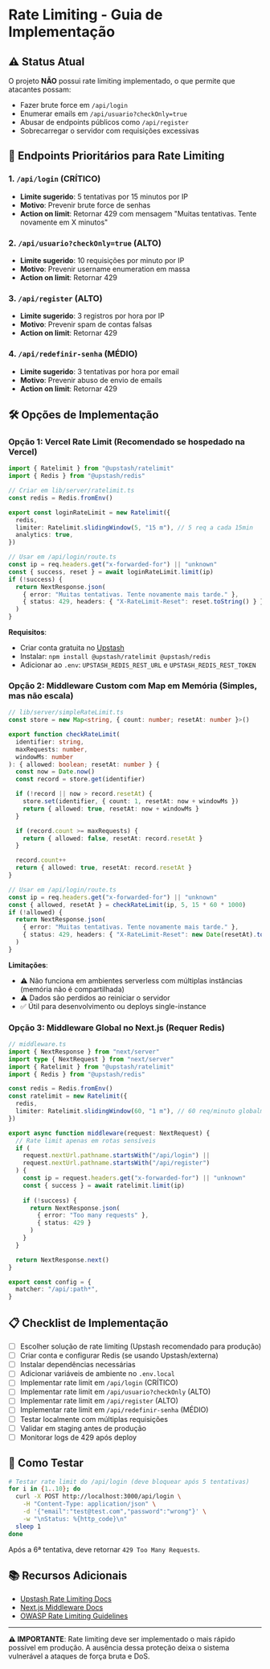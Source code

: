 # Rate Limiting - Guia de Implementação

## ⚠️ Status Atual
O projeto **NÃO** possui rate limiting implementado, o que permite que atacantes possam:
- Fazer brute force em `/api/login`
- Enumerar emails em `/api/usuario?checkOnly=true`
- Abusar de endpoints públicos como `/api/register`
- Sobrecarregar o servidor com requisições excessivas

## 🎯 Endpoints Prioritários para Rate Limiting

### 1. `/api/login` (CRÍTICO)
- **Limite sugerido**: 5 tentativas por 15 minutos por IP
- **Motivo**: Prevenir brute force de senhas
- **Action on limit**: Retornar 429 com mensagem "Muitas tentativas. Tente novamente em X minutos"

### 2. `/api/usuario?checkOnly=true` (ALTO)
- **Limite sugerido**: 10 requisições por minuto por IP
- **Motivo**: Prevenir username enumeration em massa
- **Action on limit**: Retornar 429

### 3. `/api/register` (ALTO)
- **Limite sugerido**: 3 registros por hora por IP
- **Motivo**: Prevenir spam de contas falsas
- **Action on limit**: Retornar 429

### 4. `/api/redefinir-senha` (MÉDIO)
- **Limite sugerido**: 3 tentativas por hora por email
- **Motivo**: Prevenir abuso de envio de emails
- **Action on limit**: Retornar 429

## 🛠️ Opções de Implementação

### Opção 1: Vercel Rate Limit (Recomendado se hospedado na Vercel)
```typescript
import { Ratelimit } from "@upstash/ratelimit"
import { Redis } from "@upstash/redis"

// Criar em lib/server/ratelimit.ts
const redis = Redis.fromEnv()

export const loginRateLimit = new Ratelimit({
  redis,
  limiter: Ratelimit.slidingWindow(5, "15 m"), // 5 req a cada 15min
  analytics: true,
})

// Usar em /api/login/route.ts
const ip = req.headers.get("x-forwarded-for") || "unknown"
const { success, reset } = await loginRateLimit.limit(ip)
if (!success) {
  return NextResponse.json(
    { error: "Muitas tentativas. Tente novamente mais tarde." },
    { status: 429, headers: { "X-RateLimit-Reset": reset.toString() } }
  )
}
```

**Requisitos**:
- Criar conta gratuita no [Upstash](https://upstash.com/)
- Instalar: `npm install @upstash/ratelimit @upstash/redis`
- Adicionar ao `.env`: `UPSTASH_REDIS_REST_URL` e `UPSTASH_REDIS_REST_TOKEN`

### Opção 2: Middleware Custom com Map em Memória (Simples, mas não escala)
```typescript
// lib/server/simpleRateLimit.ts
const store = new Map<string, { count: number; resetAt: number }>()

export function checkRateLimit(
  identifier: string,
  maxRequests: number,
  windowMs: number
): { allowed: boolean; resetAt: number } {
  const now = Date.now()
  const record = store.get(identifier)

  if (!record || now > record.resetAt) {
    store.set(identifier, { count: 1, resetAt: now + windowMs })
    return { allowed: true, resetAt: now + windowMs }
  }

  if (record.count >= maxRequests) {
    return { allowed: false, resetAt: record.resetAt }
  }

  record.count++
  return { allowed: true, resetAt: record.resetAt }
}

// Usar em /api/login/route.ts
const ip = req.headers.get("x-forwarded-for") || "unknown"
const { allowed, resetAt } = checkRateLimit(ip, 5, 15 * 60 * 1000)
if (!allowed) {
  return NextResponse.json(
    { error: "Muitas tentativas. Tente novamente mais tarde." },
    { status: 429, headers: { "X-RateLimit-Reset": new Date(resetAt).toISOString() } }
  )
}
```

**Limitações**:
- ⚠️ Não funciona em ambientes serverless com múltiplas instâncias (memória não é compartilhada)
- ⚠️ Dados são perdidos ao reiniciar o servidor
- ✅ Útil para desenvolvimento ou deploys single-instance

### Opção 3: Middleware Global no Next.js (Requer Redis)
```typescript
// middleware.ts
import { NextResponse } from "next/server"
import type { NextRequest } from "next/server"
import { Ratelimit } from "@upstash/ratelimit"
import { Redis } from "@upstash/redis"

const redis = Redis.fromEnv()
const ratelimit = new Ratelimit({
  redis,
  limiter: Ratelimit.slidingWindow(60, "1 m"), // 60 req/minuto globalmente
})

export async function middleware(request: NextRequest) {
  // Rate limit apenas em rotas sensíveis
  if (
    request.nextUrl.pathname.startsWith("/api/login") ||
    request.nextUrl.pathname.startsWith("/api/register")
  ) {
    const ip = request.headers.get("x-forwarded-for") || "unknown"
    const { success } = await ratelimit.limit(ip)
    
    if (!success) {
      return NextResponse.json(
        { error: "Too many requests" },
        { status: 429 }
      )
    }
  }

  return NextResponse.next()
}

export const config = {
  matcher: "/api/:path*",
}
```

## 📋 Checklist de Implementação

- [ ] Escolher solução de rate limiting (Upstash recomendado para produção)
- [ ] Criar conta e configurar Redis (se usando Upstash/externa)
- [ ] Instalar dependências necessárias
- [ ] Adicionar variáveis de ambiente no `.env.local`
- [ ] Implementar rate limit em `/api/login` (CRÍTICO)
- [ ] Implementar rate limit em `/api/usuario?checkOnly` (ALTO)
- [ ] Implementar rate limit em `/api/register` (ALTO)
- [ ] Implementar rate limit em `/api/redefinir-senha` (MÉDIO)
- [ ] Testar localmente com múltiplas requisições
- [ ] Validar em staging antes de produção
- [ ] Monitorar logs de 429 após deploy

## 🧪 Como Testar

```bash
# Testar rate limit do /api/login (deve bloquear após 5 tentativas)
for i in {1..10}; do
  curl -X POST http://localhost:3000/api/login \
    -H "Content-Type: application/json" \
    -d '{"email":"test@test.com","password":"wrong"}' \
    -w "\nStatus: %{http_code}\n"
  sleep 1
done
```

Após a 6ª tentativa, deve retornar `429 Too Many Requests`.

## 📚 Recursos Adicionais

- [Upstash Rate Limiting Docs](https://upstash.com/docs/redis/features/ratelimiting)
- [Next.js Middleware Docs](https://nextjs.org/docs/app/building-your-application/routing/middleware)
- [OWASP Rate Limiting Guidelines](https://cheatsheetseries.owasp.org/cheatsheets/REST_Security_Cheat_Sheet.html#rate-limiting)

---

**⚠️ IMPORTANTE**: Rate limiting deve ser implementado o mais rápido possível em produção. A ausência dessa proteção deixa o sistema vulnerável a ataques de força bruta e DoS.
